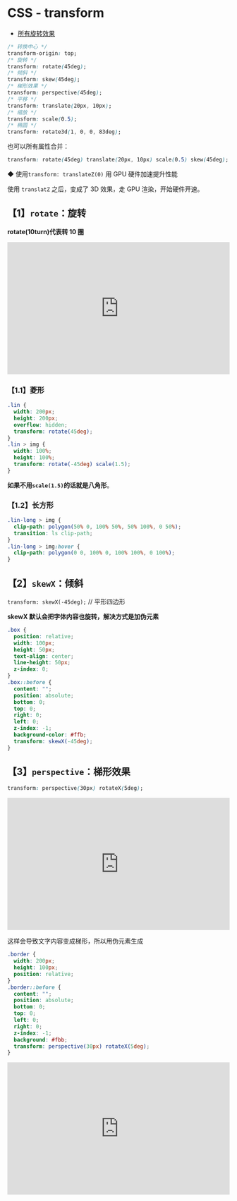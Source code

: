 # CSS - transform

- [所有旋转效果](https://c.runoob.com/codedemo/3391)

```css
/* 转换中心 */
transform-origin: top;
/* 旋转 */
transform: rotate(45deg);
/* 倾斜 */
transform: skew(45deg);
/* 梯形效果 */
transform: perspective(45deg);
/* 平移 */
transform: translate(20px, 10px);
/* 缩放 */
transform: scale(0.5);
/* 椭圆 */
transform: rotate3d(1, 0, 0, 83deg);
```

也可以所有属性合并：

```css
transform: rotate(45deg) translate(20px, 10px) scale(0.5) skew(45deg);
```

◆ 使用`transform: translateZ(0)` 用 GPU 硬件加速提升性能

使用 `translatZ` 之后，变成了 3D 效果，走 GPU 渲染，开始硬件开速。

## 【1】`rotate`：旋转

**rotate(10turn)代表转 10 圈**

<iframe height="300" style="width: 100%;" scrolling="no" title="CSS rotate：旋转" src="https://codepen.io/firefly1984982452/embed/OJQBvKO?default-tab=result" frameborder="no" loading="lazy" allowtransparency="true" allowfullscreen="true">
  See the Pen <a href="https://codepen.io/firefly1984982452/pen/OJQBvKO">
  CSS rotate：旋转</a> by 彭丹丹 (<a href="https://codepen.io/firefly1984982452">@firefly1984982452</a>)
  on <a href="https://codepen.io">CodePen</a>.
</iframe>

### 【1.1】菱形

```css
.lin {
  width: 200px;
  height: 200px;
  overflow: hidden;
  transform: rotate(45deg);
}
.lin > img {
  width: 100%;
  height: 100%;
  transform: rotate(-45deg) scale(1.5);
}
```

**如果不用`scale(1.5)`的话就是八角形**。

### 【1.2】长方形

```css
.lin-long > img {
  clip-path: polygon(50% 0, 100% 50%, 50% 100%, 0 50%);
  transition: ls clip-path;
}
.lin-long > img:hover {
  clip-path: polygon(0 0, 100% 0, 100% 100%, 0 100%);
}
```

## 【2】`skewX`：倾斜

`transform: skewX(-45deg);` // 平形四边形

**skewX 默认会把字体内容也旋转，解决方式是加伪元素**

```css
.box {
  position: relative;
  width: 100px;
  height: 50px;
  text-align: center;
  line-height: 50px;
  z-index: 0;
}
.box::before {
  content: "";
  position: absolute;
  bottom: 0;
  top: 0;
  right: 0;
  left: 0;
  z-index: -1;
  background-color: #ffb;
  transform: skewX(-45deg);
}
```

## 【3】`perspective`：梯形效果

```css
transform: perspective(30px) rotateX(5deg);
```

<iframe height="300" style="width: 100%;" scrolling="no" title="CSS perspective：梯形效果" src="https://codepen.io/firefly1984982452/embed/YzeJLzp?default-tab=css%2Cresult" frameborder="no" loading="lazy" allowtransparency="true" allowfullscreen="true">
  See the Pen <a href="https://codepen.io/firefly1984982452/pen/YzeJLzp">
  CSS perspective：梯形效果</a> by 彭丹丹 (<a href="https://codepen.io/firefly1984982452">@firefly1984982452</a>)
  on <a href="https://codepen.io">CodePen</a>.
</iframe>

这样会导致文字内容变成梯形，所以用伪元素生成

```css
.border {
  width: 200px;
  height: 100px;
  position: relative;
}
.border::before {
  content: "";
  position: absolute;
  bottom: 0;
  top: 0;
  left: 0;
  right: 0;
  z-index: -1;
  background: #fbb;
  transform: perspective(30px) rotateX(5deg);
}
```

<iframe height="300" style="width: 100%;" scrolling="no" title="优化后的perspective：梯形效果" src="https://codepen.io/firefly1984982452/embed/VwQExLm?default-tab=css%2Cresult" frameborder="no" loading="lazy" allowtransparency="true" allowfullscreen="true">
  See the Pen <a href="https://codepen.io/firefly1984982452/pen/VwQExLm">
  优化后的perspective：梯形效果</a> by 彭丹丹 (<a href="https://codepen.io/firefly1984982452">@firefly1984982452</a>)
  on <a href="https://codepen.io">CodePen</a>.
</iframe>
